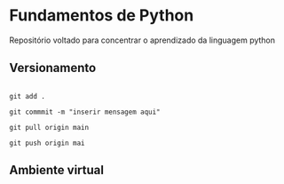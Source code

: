 # Fundamentos de Python


Repositório voltado para concentrar o aprendizado da linguagem python

## Versionamento

```

git add .

git commmit -m "inserir mensagem aqui"

git pull origin main

git push origin mai

```
## Ambiente virtual

